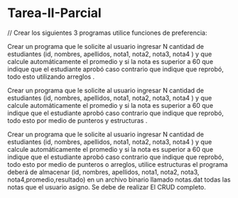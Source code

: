 # Tarea-II-Parcial

// Crear los siguientes 3 programas utilice funciones  de preferencia: 

Crear un programa que le solicite al usuario ingresar N cantidad de estudiantes (id, nombres, apellidos, nota1, nota2, nota3, nota4 ) y que calcule automáticamente el promedio y si la nota es superior a 60 que indique que el estudiante aprobó caso contrario que indique que reprobó, todo esto utilizando arreglos .

Crear un programa que le solicite al usuario ingresar N cantidad de estudiantes (id, nombres, apellidos, nota1, nota2, nota3, nota4 ) y que calcule automáticamente el promedio y si la nota es superior a 60 que indique que el estudiante aprobó caso contrario que indique que reprobó, todo esto por medio de punteros  y estructuras .

Crear un programa que le solicite al usuario ingresar N cantidad de estudiantes (id, nombres, apellidos, nota1, nota2, nota3, nota4 ) y que calcule automáticamente el promedio y si la nota es superior a 60 que indique que el estudiante aprobó caso contrario que indique que reprobó, todo esto por medio de punteros o arreglos, utilice  estructuras el programa deberá de almacenar (id, nombres, apellidos, nota1, nota2, nota3, nota4,promedio,resultado) en un archivo binario llamado notas.dat todas las notas que el usuario asigno.  Se debe de realizar El CRUD completo.
